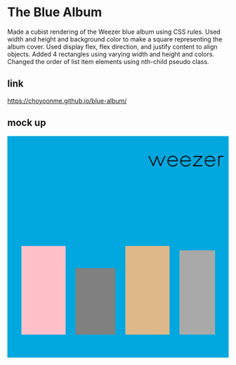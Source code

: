 # The Blue Album

Made a cubist rendering of the Weezer blue album using CSS rules.  Used width and height and background color to make a square representing the album cover.
Used display flex, flex direction, and justify content to align objects. Added 4 rectangles using varying width and height and colors. Changed the order of list item elements using nth-child pseudo class.

## link 
https://choyoonme.github.io/blue-album/

## mock up
![screenshot of image](bluealbum.png)